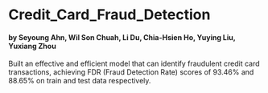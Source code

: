 # Credit_Card_Fraud_Detection

#### by Seyoung Ahn, Wil Son Chuah, Li Du, Chia-Hsien Ho, Yuying Liu, Yuxiang Zhou

Built an effective and efficient model that can identify fraudulent credit card transactions, achieving FDR (Fraud Detection Rate) scores of 93.46% and 88.65% on train and test data respectively.
